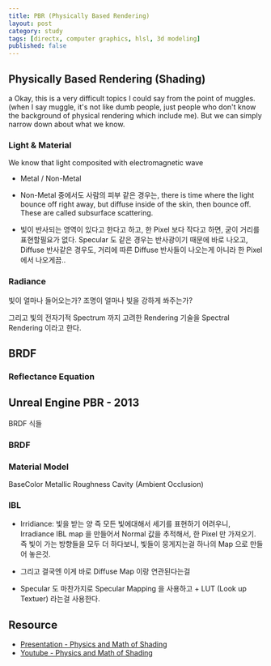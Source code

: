 ```yaml
---
title: PBR (Physically Based Rendering)
layout: post
category: study
tags: [directx, computer graphics, hlsl, 3d modeling]
published: false
---
```


## Physically Based Rendering (Shading)
a
Okay, this is a very difficult topics I could say from the point of muggles. (when I say muggle, it's not like dumb people, just people who don't know the background of physical rendering which include me). But we can simply narrow down about what we know.

### Light & Material
We know that light composited with electromagnetic wave 

* Metal / Non-Metal

* Non-Metal 중에서도 사람의 피부 같은 경우는, there is time where the light bounce off right away, but diffuse inside of the skin, then bounce off. These are called subsurface scattering.

* 빛이 반사되는 영역이 있다고 한다고 하고, 한 Pixel 보다 작다고 하면, 굳이 거리를 표현할필요가 없다. Specular 도 같은 경우는 반사광이기 때문에 바로 나오고, Diffuse 반사같은 경우도, 거리에 따른 Diffuse 반사들이 나오는게 아니라 한 Pixel 에서 나오게끔..

### Radiance
빛이 얼마나 들어오는가? 조명이 얼마나 빛을 강하게 쏴주는가? 

그리고 빛의 전자기적 Spectrum 까지 고려한 Rendering 기술을 Spectral Rendering 이라고 한다.

## BRDF

### Reflectance Equation

## Unreal Engine PBR - 2013
BRDF 식들 

### BRDF


### Material Model
BaseColor
Metallic
Roughness
Cavity (Ambient Occlusion)

### IBL
* Irridiance: 빛을 받는 양 즉 모든 빛에대해서 세기를 표현하기 어려우니, Irradiance IBL map 을 만들어서 Normal 값을 추적해서, 한 Pixel 만 가져오기. 즉 빛이 가는 방향들을 모두 더 하다보니, 빛들이 뭉게지는걸 하나의 Map 으로 만들어 놓은것.
* 그리고 결국엔 이게 바로 Diffuse Map 이랑 연관된다는걸 

* Specular 도 마찬가지로 Specular Mapping 을 사용하고 + LUT (Look up Textuer) 라는걸 사용한다.

## Resource
* [Presentation - Physics and Math of Shading](chrome-extension://efaidnbmnnnibpcajpcglclefindmkaj/https://blog.selfshadow.com/publications/s2015-shading-course/hoffman/s2015_pbs_physics_math_slides.pdf)
* [Youtube - Physics and Math of Shading](https://www.youtube.com/watch?v=j-A0mwsJRmk&ab_channel=ACMSIGGRAPH)